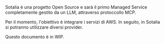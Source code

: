 Sotalia è una progetto Open Source e sarà il primo Managed Service completamente gestito da un LLM, attraverso protoccollo MCP.

Per il momento, l'obiettivo è integrare i servizi di AWS. In seguito, in Sotalia si potranno utilizzare diversi provider.

Questo documento è in WIP.

